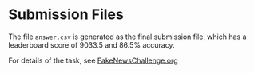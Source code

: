 # Submission Files

The file `answer.csv` is generated as the final submission file, which has a leaderboard score of 9033.5 and 86.5% accuracy.

For details of the task, see [FakeNewsChallenge.org](http://fakenewschallenge.org)



